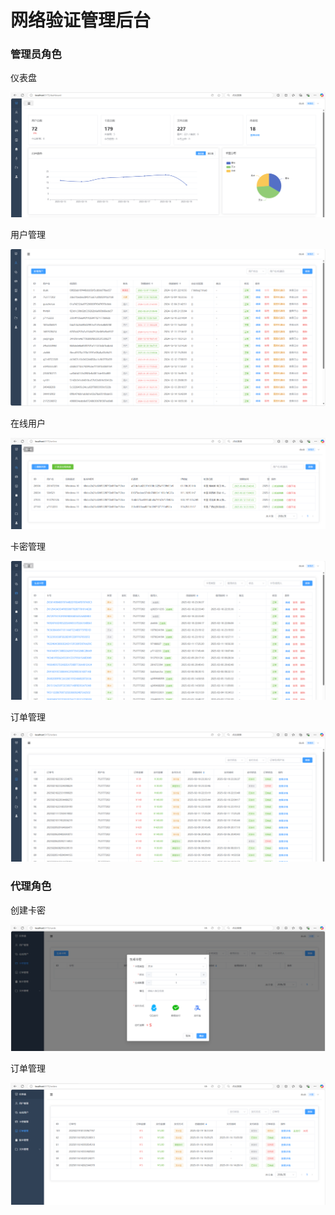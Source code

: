 # 网络验证管理后台

### **管理员角色**

仪表盘

![](assets/20250219_180451_image.png)

用户管理

![](assets/20250219_180621_image.png)

在线用户

![](assets/20250219_180755_image.png)

卡密管理

![](assets/20250219_180853_image.png)

订单管理

![](assets/20250219_180919_image.png)

### **代理角色**

创建卡密

![](assets/20250219_181342_image.png)

订单管理

![](assets/20250219_181454_image.png)
